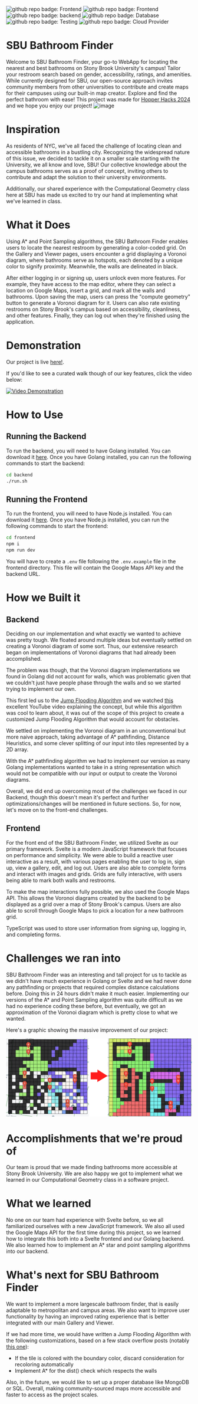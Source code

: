 ![github repo badge: Frontend](https://img.shields.io/badge/Frontend-Svelte-181717?color=red) ![github repo badge: Frontend](https://img.shields.io/badge/Frontend-TypeScript-181717?color=blue) ![github repo badge: backend](https://img.shields.io/badge/Backend-Go-8A2BE2) ![github repo badge: Database](https://img.shields.io/badge/Database-Firebase-181717?color=orange) ![github repo badge: Testing](https://img.shields.io/badge/Testing-Python-181717?color=blue) ![github repo badge: Cloud Provider](https://img.shields.io/badge/Cloud%20Provider-Google-181717?color=blue)

# SBU Bathroom Finder
Welcome to SBU Bathroom Finder, your go-to WebApp for locating the nearest and best bathrooms on Stony Brook University's campus! Tailor your restroom search based on gender, accessibility, ratings, and amenities. While currently designed for SBU, our open-source approach invites community members from other universities to contribute and create maps for their campuses using our built-in map creator. Explore and find the perfect bathroom with ease!
This project was made for [Hopper Hacks 2024](https://hopperhacks2024.devpost.com/) and we hope you enjoy our project!
![image](https://github.com/daminals/bathroom-geometry/assets/6569519/904633e8-8931-4af9-af4b-982ef79ef8c8)

# Inspiration 
As residents of NYC, we've all faced the challenge of locating clean and accessible bathrooms in a bustling city. Recognizing the widespread nature of this issue, we decided to tackle it on a smaller scale starting with the University, we all know and love, SBU! Our collective knowledge about the campus bathrooms serves as a proof of concept, inviting others to contribute and adapt the solution to their university environments.   

Additionally, our shared experience with the Computational Geometry class here at SBU has made us excited to try our hand at implementing what we've learned in class. 

# What it Does
Using A* and Point Sampling algorithms, the SBU Bathroom Finder enables users to locate the nearest restroom by generating a color-coded grid. On the Gallery and Viewer pages, users encounter a grid displaying a Voronoi diagram, where bathrooms serve as hotspots, each denoted by a unique color to signify proximity. Meanwhile, the walls are delineated in black.

After either logging in or signing up, users unlock even more features. For example, they have access to the map editor, where they can select a location on Google Maps, insert a grid, and mark all the walls and bathrooms. Upon saving the map, users can press the "compute geometry" button to generate a Voronoi diagram for it. Users can also rate existing restrooms on Stony Brook's campus based on accessibility, cleanliness, and other features. Finally, they can log out when they're finished using the application.

# Demonstration

Our project is live [here!](http://ec2-18-234-246-111.compute-1.amazonaws.com).

If you'd like to see a curated walk though of our key features, click the video below:

[![Video Demonstration](https://img.youtube.com/vi/NGmby-4HcmE/0.jpg)](https://www.youtube.com/watch?v=NGmby-4HcmE)

# How to Use

## Running the Backend
To run the backend, you will need to have Golang installed. You can download it [here](https://golang.org/dl/). Once you have Golang installed, you can run the following commands to start the backend:

```bash
cd backend
./run.sh
```

## Running the Frontend
To run the frontend, you will need to have Node.js installed. You can download it [here](https://nodejs.org/en/download/). Once you have Node.js installed, you can run the following commands to start the frontend:

```bash
cd frontend
npm i
npm run dev
```

You will have to create a `.env` file following the `.env.example` file in the frontend directory. This file will contain the Google Maps API key and the backend URL.


# How we Built it

## Backend  
Deciding on our implementation and what exactly we wanted to achieve was pretty tough. We floated around multiple ideas but eventually settled on creating a Voronoi diagram of some sort. Thus, our extensive research began on implementations of Voronoi diagrams that had already been accomplished. 

The problem was though, that the Voronoi diagram implementations we found in Golang did not account for walls, which was problematic given that we couldn't just have people phase through the walls and so we started trying to implement our own. 

This first led us to the [Jump Flooding Algorithm](https://en.wikipedia.org/wiki/Jump_flooding_algorithm) and we watched [this](https://www.youtube.com/watch?v=AT0jTugdi0M) excellent YouTube video explaining the concept, but while this algorithm was cool to learn about, it was out of the scope of this project to create a customized Jump Flooding Algorithm that would account for obstacles. 

We settled on implementing the Voronoi diagram in an unconventional but more naive approach, taking advantage of A* pathfinding, Distance Heuristics, and some clever splitting of our input into tiles represented by a 2D array.  

With the A* pathfinding algorithm we had to implement our version as many Golang implementations wanted to take in a string representation which would not be compatible with our input or output to create the Voronoi diagrams. 

Overall, we did end up overcoming most of the challenges we faced in our Backend, though this doesn't mean it's perfect and further optimizations/changes will be mentioned in future sections. So, for now, let's move on to the front-end challenges.

## Frontend
For the front end of the SBU Bathroom Finder, we utilized Svelte as our primary framework. Svelte is a modern JavaScript framework that focuses on performance and simplicity. We were able to build a reactive user interactive as a result, with various pages enabling the user to log in, sign up, view a gallery, edit, and log out. Users are also able to complete forms and interact with images and grids. Grids are fully interactive, with users being able to mark both walls and restrooms.

To make the map interactions fully possible, we also used the Google Maps API. This allows the Voronoi diagrams created by the backend to be displayed as a grid over a map of Stony Brook's campus. Users are also able to scroll through Google Maps to pick a location for a new bathroom grid.

TypeScript was used to store user information from signing up, logging in, and completing forms.

# Challenges we ran into
SBU Bathroom Finder was an interesting and tall project for us to tackle as we didn't have much experience in Golang or Svelte and we had never done any pathfinding or projects that required complex distance calculations before. Doing this in 24 hours didn't make it much easier. Implementing our versions of the A* and Point Sampling algorithm was quite difficult as we had no experience coding these before, but eventually, we got an approximation of the Voronoi diagram which is pretty close to what we wanted.  

Here's a graphic showing the massive improvement of our project:

![image](/assets/improvements.png)


# Accomplishments that we're proud of
Our team is proud that we made finding bathrooms more accessible at Stony Brook University. We are also happy we got to implement what we learned in our Computational Geometry class in a software project.

# What we learned
No one on our team had experience with Svelte before, so we all familiarized ourselves with a new JavaScript framework. We also all used the Google Maps API for the first time during this project, so we learned how to integrate this both into a Svelte frontend and our Golang backend.
We also learned how to implement an A* star and point sampling algorithms into our backend.

# What's next for SBU Bathroom Finder
We want to implement a more largescale bathroom finder, that is easily adaptable to metropolitan and campus areas. We also want to improve user functionality by having an improved rating experience that is better integrated with our main Gallery and Viewer.

If we had more time, we would have written a Jump Flooding Algorithm with the following customizations, based on a few stack overflow posts (notably [this one](https://stackoverflow.com/questions/73255352/creating-a-voroni-diagram-with-arbitrary-boundaries)):
  - If the tile is colored with the boundary color, discard consideration for recoloring automatically
  - Implement A* for the dist() check which respects the walls

Also, in the future, we would like to set up a proper database like MongoDB or SQL. Overall, making community-sourced maps more accessible and faster to access as the project scales.  
  

